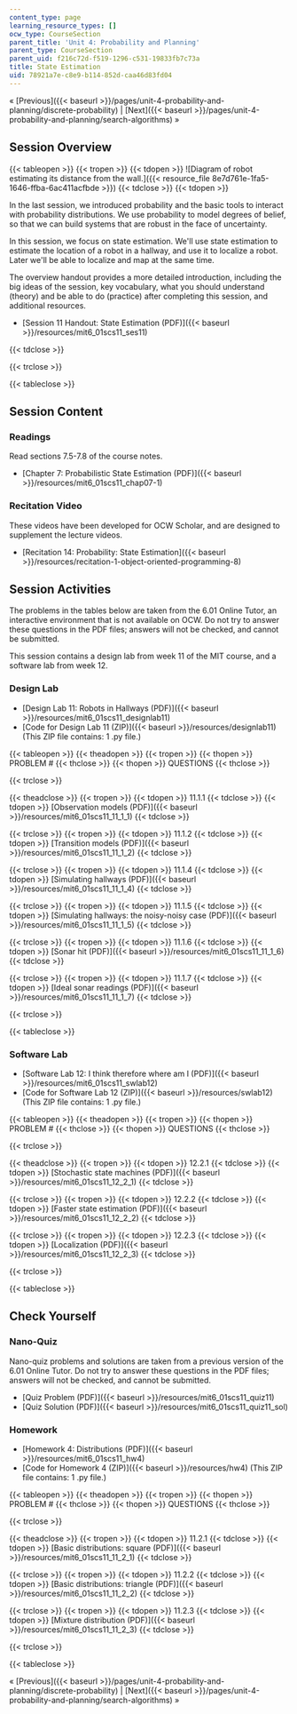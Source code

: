 ```yaml
---
content_type: page
learning_resource_types: []
ocw_type: CourseSection
parent_title: 'Unit 4: Probability and Planning'
parent_type: CourseSection
parent_uid: f216c72d-f519-1296-c531-19833fb7c73a
title: State Estimation
uid: 78921a7e-c8e9-b114-852d-caa46d83fd04
---
```


« [Previous]({{< baseurl >}}/pages/unit-4-probability-and-planning/discrete-probability) | [Next]({{< baseurl >}}/pages/unit-4-probability-and-planning/search-algorithms) »

Session Overview
----------------

{{< tableopen >}}
{{< tropen >}}
{{< tdopen >}}
![Diagram of robot estimating its distance from the wall.]({{< resource_file 8e7d761e-1fa5-1646-ffba-6ac411acfbde >}})
{{< tdclose >}}
{{< tdopen >}}


In the last session, we introduced probability and the basic tools to interact with probability distributions. We use probability to model degrees of belief, so that we can build systems that are robust in the face of uncertainty.

In this session, we focus on state estimation. We'll use state estimation to estimate the location of a robot in a hallway, and use it to localize a robot. Later we'll be able to localize and map at the same time.

The overview handout provides a more detailed introduction, including the big ideas of the session, key vocabulary, what you should understand (theory) and be able to do (practice) after completing this session, and additional resources.

*   [Session 11 Handout: State Estimation (PDF)]({{< baseurl >}}/resources/mit6_01scs11_ses11)


{{< tdclose >}}

{{< trclose >}}

{{< tableclose >}}

Session Content
---------------

### Readings

Read sections 7.5-7.8 of the course notes.

*   [Chapter 7: Probabilistic State Estimation (PDF)]({{< baseurl >}}/resources/mit6_01scs11_chap07-1)

### Recitation Video

These videos have been developed for OCW Scholar, and are designed to supplement the lecture videos.

*   [Recitation 14: Probability: State Estimation]({{< baseurl >}}/resources/recitation-1-object-oriented-programming-8)

Session Activities
------------------

The problems in the tables below are taken from the 6.01 Online Tutor, an interactive environment that is not available on OCW. Do not try to answer these questions in the PDF files; answers will not be checked, and cannot be submitted.

This session contains a design lab from week 11 of the MIT course, and a software lab from week 12.

### Design Lab

*   [Design Lab 11: Robots in Hallways (PDF)]({{< baseurl >}}/resources/mit6_01scs11_designlab11)
*   [Code for Design Lab 11 (ZIP)]({{< baseurl >}}/resources/designlab11) (This ZIP file contains: 1 .py file.)

{{< tableopen >}}
{{< theadopen >}}
{{< tropen >}}
{{< thopen >}}
PROBLEM #
{{< thclose >}}
{{< thopen >}}
QUESTIONS
{{< thclose >}}

{{< trclose >}}

{{< theadclose >}}
{{< tropen >}}
{{< tdopen >}}
11.1.1
{{< tdclose >}}
{{< tdopen >}}
[Observation models (PDF)]({{< baseurl >}}/resources/mit6_01scs11_11_1_1)
{{< tdclose >}}

{{< trclose >}}
{{< tropen >}}
{{< tdopen >}}
11.1.2
{{< tdclose >}}
{{< tdopen >}}
[Transition models (PDF)]({{< baseurl >}}/resources/mit6_01scs11_11_1_2)
{{< tdclose >}}

{{< trclose >}}
{{< tropen >}}
{{< tdopen >}}
11.1.4
{{< tdclose >}}
{{< tdopen >}}
[Simulating hallways (PDF)]({{< baseurl >}}/resources/mit6_01scs11_11_1_4)
{{< tdclose >}}

{{< trclose >}}
{{< tropen >}}
{{< tdopen >}}
11.1.5
{{< tdclose >}}
{{< tdopen >}}
[Simulating hallways: the noisy-noisy case (PDF)]({{< baseurl >}}/resources/mit6_01scs11_11_1_5)
{{< tdclose >}}

{{< trclose >}}
{{< tropen >}}
{{< tdopen >}}
11.1.6
{{< tdclose >}}
{{< tdopen >}}
[Sonar hit (PDF)]({{< baseurl >}}/resources/mit6_01scs11_11_1_6)
{{< tdclose >}}

{{< trclose >}}
{{< tropen >}}
{{< tdopen >}}
11.1.7
{{< tdclose >}}
{{< tdopen >}}
[Ideal sonar readings (PDF)]({{< baseurl >}}/resources/mit6_01scs11_11_1_7)
{{< tdclose >}}

{{< trclose >}}

{{< tableclose >}}

### Software Lab

*   [Software Lab 12: I think therefore where am I (PDF)]({{< baseurl >}}/resources/mit6_01scs11_swlab12)
*   [Code for Software Lab 12 (ZIP)]({{< baseurl >}}/resources/swlab12) (This ZIP file contains: 1 .py file.)

{{< tableopen >}}
{{< theadopen >}}
{{< tropen >}}
{{< thopen >}}
PROBLEM #
{{< thclose >}}
{{< thopen >}}
QUESTIONS
{{< thclose >}}

{{< trclose >}}

{{< theadclose >}}
{{< tropen >}}
{{< tdopen >}}
12.2.1
{{< tdclose >}}
{{< tdopen >}}
[Stochastic state machines (PDF)]({{< baseurl >}}/resources/mit6_01scs11_12_2_1)
{{< tdclose >}}

{{< trclose >}}
{{< tropen >}}
{{< tdopen >}}
12.2.2
{{< tdclose >}}
{{< tdopen >}}
[Faster state estimation (PDF)]({{< baseurl >}}/resources/mit6_01scs11_12_2_2)
{{< tdclose >}}

{{< trclose >}}
{{< tropen >}}
{{< tdopen >}}
12.2.3
{{< tdclose >}}
{{< tdopen >}}
[Localization (PDF)]({{< baseurl >}}/resources/mit6_01scs11_12_2_3)
{{< tdclose >}}

{{< trclose >}}

{{< tableclose >}}

Check Yourself
--------------

### Nano-Quiz

Nano-quiz problems and solutions are taken from a previous version of the 6.01 Online Tutor. Do not try to answer these questions in the PDF files; answers will not be checked, and cannot be submitted.

*   [Quiz Problem (PDF)]({{< baseurl >}}/resources/mit6_01scs11_quiz11)
*   [Quiz Solution (PDF)]({{< baseurl >}}/resources/mit6_01scs11_quiz11_sol)

### Homework

*   [Homework 4: Distributions (PDF)]({{< baseurl >}}/resources/mit6_01scs11_hw4)
*   [Code for Homework 4 (ZIP)]({{< baseurl >}}/resources/hw4) (This ZIP file contains: 1 .py file.)

{{< tableopen >}}
{{< theadopen >}}
{{< tropen >}}
{{< thopen >}}
PROBLEM #
{{< thclose >}}
{{< thopen >}}
QUESTIONS
{{< thclose >}}

{{< trclose >}}

{{< theadclose >}}
{{< tropen >}}
{{< tdopen >}}
11.2.1
{{< tdclose >}}
{{< tdopen >}}
[Basic distributions: square (PDF)]({{< baseurl >}}/resources/mit6_01scs11_11_2_1)
{{< tdclose >}}

{{< trclose >}}
{{< tropen >}}
{{< tdopen >}}
11.2.2
{{< tdclose >}}
{{< tdopen >}}
[Basic distributions: triangle (PDF)]({{< baseurl >}}/resources/mit6_01scs11_11_2_2)
{{< tdclose >}}

{{< trclose >}}
{{< tropen >}}
{{< tdopen >}}
11.2.3
{{< tdclose >}}
{{< tdopen >}}
[Mixture distribution (PDF)]({{< baseurl >}}/resources/mit6_01scs11_11_2_3)
{{< tdclose >}}

{{< trclose >}}

{{< tableclose >}}

« [Previous]({{< baseurl >}}/pages/unit-4-probability-and-planning/discrete-probability) | [Next]({{< baseurl >}}/pages/unit-4-probability-and-planning/search-algorithms) »